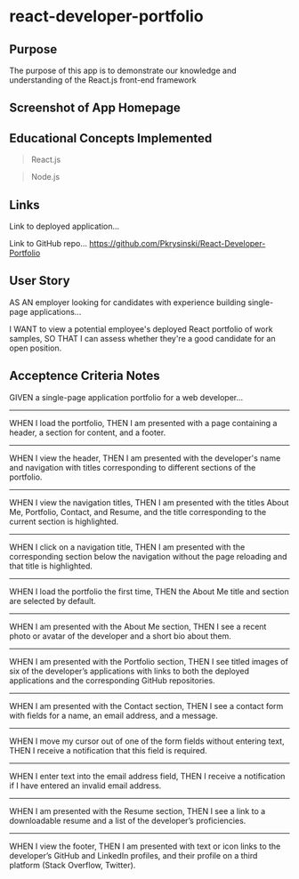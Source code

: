 # react-developer-portfolio

## Purpose

The purpose of this app is to demonstrate our knowledge and understanding of the React.js front-end framework

## Screenshot of App Homepage


## Educational Concepts Implemented
>React.js

>Node.js


## Links

Link to deployed application...


Link to GitHub repo...
https://github.com/Pkrysinski/React-Developer-Portfolio


## User Story

AS AN employer looking for candidates with experience building single-page applications...

I WANT to view a potential employee's deployed React portfolio of work samples,
SO THAT I can assess whether they're a good candidate for an open position.

## Acceptence Criteria Notes

GIVEN a single-page application portfolio for a web developer...

- - - - -
WHEN I load the portfolio,
THEN I am presented with a page containing a header, a section for content, and a footer.

- - - - -
WHEN I view the header,
THEN I am presented with the developer's name and navigation with titles corresponding to different sections of the portfolio.


- - - - -
WHEN I view the navigation titles,
THEN I am presented with the titles About Me, Portfolio, Contact, and Resume, and the title corresponding to the current section is highlighted.


- - - - -
WHEN I click on a navigation title,
THEN I am presented with the corresponding section below the navigation without the page reloading and that title is highlighted.


- - - - -
WHEN I load the portfolio the first time,
THEN the About Me title and section are selected by default.


- - - - -
WHEN I am presented with the About Me section,
THEN I see a recent photo or avatar of the developer and a short bio about them.


- - - - -
WHEN I am presented with the Portfolio section,
THEN I see titled images of six of the developer’s applications with links to both the deployed applications and the corresponding GitHub repositories.


- - - - -
WHEN I am presented with the Contact section,
THEN I see a contact form with fields for a name, an email address, and a message.


- - - - -
WHEN I move my cursor out of one of the form fields without entering text,
THEN I receive a notification that this field is required.


- - - - -
WHEN I enter text into the email address field,
THEN I receive a notification if I have entered an invalid email address.


- - - - -
WHEN I am presented with the Resume section,
THEN I see a link to a downloadable resume and a list of the developer’s proficiencies.


- - - - -
WHEN I view the footer,
THEN I am presented with text or icon links to the developer’s GitHub and LinkedIn profiles, and their profile on a third platform (Stack Overflow, Twitter).
